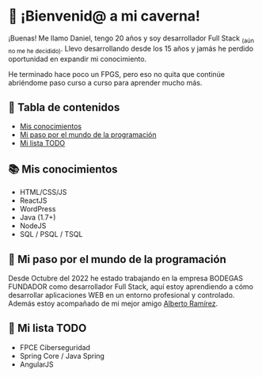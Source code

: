 # :game_die: ¡Bienvenid@ a mi caverna! 
¡Buenas! Me llamo Daniel, tengo 20 años y soy desarrollador Full Stack <sub>(aún no me he decidido)</sub>. Llevo desarrollando desde los 15 años y jamás he perdido oportunidad en expandir mi conocimiento.

He terminado hace poco un FPGS, pero eso no quita que continúe abriéndome paso curso a curso para aprender mucho más.

## :scroll: Tabla de contenidos 
- [Mis conocimientos](#books-mis-conocimientos)
- [Mi paso por el mundo de la programación](#-mi-paso-por-el-mundo-de-la-programación)
- [Mi lista TODO](#-mi-lista-todo)

## :books: Mis conocimientos 
- HTML/CSS/JS
- ReactJS
- WordPress
- Java (1.7+)
- NodeJS
- SQL / PSQL / TSQL

## 🔭 Mi paso por el mundo de la programación 
Desde Octubre del 2022 he estado trabajando en la empresa BODEGAS FUNDADOR como desarrollador Full Stack, aquí estoy aprendiendo a cómo desarrollar aplicaciones WEB en un entorno profesional y controlado. Además estoy acompañado de mi mejor amigo [Alberto Ramírez](https://github.com/Alrafe02).

## 🌱 Mi lista TODO 
- FPCE Ciberseguridad
- Spring Core / Java Spring
- AngularJS
